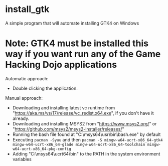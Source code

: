 # install_gtk
A simple program that will automate installing GTK4 on Windows

# Note: GTK4 must be installed this way if you want run any of the Game Hacking Dojo applications

Automatic approach:
 - Double clicking the application.

Manual approach:
 - Downloading and installing latest vc runtime from "https://aka.ms/vs/17/release/vc_redist.x64.exe", if you don't have it already.
 - Downloading and installing MSYS2 from "https://www.msys2.org/" or "https://github.com/msys2/msys2-installer/releases/"
 - Running the bash file found at "C:\msys64\usr\bin\bash.exe" by default
 - Executing ```pacman -Syuu``` and then ```pacman -S mingw-w64-ucrt-x86_64-gtk4 mingw-w64-ucrt-x86_64-glade mingw-w64-ucrt-x86_64-toolchain mingw-w64-ucrt-x86_64-pkg-config```
 - Adding "C:\msys64\ucrt64\bin" to the PATH in the system environment variables
